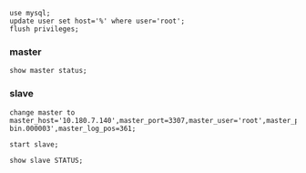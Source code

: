 
```mysql
use mysql;
update user set host='%' where user='root';
flush privileges;
```
### master

```mysql
show master status;
```

### slave

```mysql
change master to master_host='10.180.7.140',master_port=3307,master_user='root',master_password='886887',master_log_file='mysql-bin.000003',master_log_pos=361;

start slave;

show slave STATUS;
```